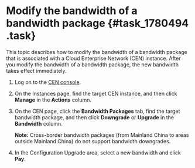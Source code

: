 # Modify the bandwidth of a bandwidth package {#task_1780494 .task}

This topic describes how to modify the bandwidth of a bandwidth package that is associated with a Cloud Enterprise Network \(CEN\) instance. After you modify the bandwidth of a bandwidth package, the new bandwidth takes effect immediately.

1.  Log on to the [CEN console](https://partners-intl.console.aliyun.com/#/cbn).
2.  On the Instances page, find the target CEN instance, and then click **Manage** in the **Actions** column.
3.  On the CEN page, click the **Bandwidth Packages** tab, find the target bandwidth package, and then click **Downgrade** or **Upgrade** in the **Bandwidth** column. 

    **Note:** Cross-border bandwidth packages \(from Mainland China to areas outside Mainland China\) do not support bandwidth downgrades. 

4.  In the Configuration Upgrade area, select a new bandwidth and click **Pay**.

